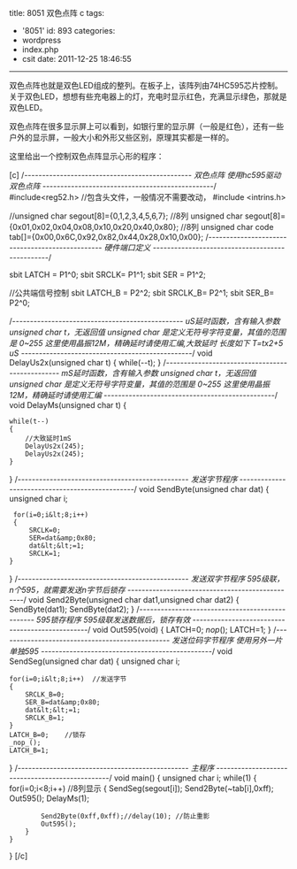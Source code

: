 title: 8051 双色点阵 c
tags:
  - '8051'
id: 893
categories:
  - wordpress
  - index.php
  - csit
date: 2011-12-25 18:46:55
---

双色点阵也就是双色LED组成的整列。在板子上，该阵列由74HC595芯片控制。关于双色LED，想想有些充电器上的灯，充电时显示红色，充满显示绿色，那就是双色LED。

双色点阵在很多显示屏上可以看到，如银行里的显示屏（一般是红色），还有一些户外的显示屏，一般大小和外形又些区别，原理其实都是一<!--more-->样的。

这里给出一个控制双色点阵显示心形的程序：

[c]
/*-----------------------------------------------
双色点阵
使用hc595驱动双色点阵
------------------------------------------------*/
#include&lt;reg52.h&gt;    //包含头文件，一般情况不需要改动，
#include &lt;intrins.h&gt;

//unsigned char  segout[8]={0,1,2,3,4,5,6,7}; //8列
unsigned char  segout[8]={0x01,0x02,0x04,0x08,0x10,0x20,0x40,0x80}; //8列
unsigned char code tab[]={0x00,0x6C,0x92,0x82,0x44,0x28,0x10,0x00};
/*------------------------------------------------
                硬件端口定义
------------------------------------------------*/

sbit LATCH = P1^0;
sbit SRCLK= P1^1;
sbit SER  = P1^2;

//公共端信号控制
sbit LATCH_B = P2^2;
sbit SRCLK_B= P2^1;
sbit SER_B= P2^0;

/*------------------------------------------------
 uS延时函数，含有输入参数 unsigned char t，无返回值
 unsigned char 是定义无符号字符变量，其值的范围是
 0~255 这里使用晶振12M，精确延时请使用汇编,大致延时
 长度如下 T=tx2+5 uS
------------------------------------------------*/
void DelayUs2x(unsigned char t)
{
    while(--t);
}
/*------------------------------------------------
 mS延时函数，含有输入参数 unsigned char t，无返回值
 unsigned char 是定义无符号字符变量，其值的范围是
 0~255 这里使用晶振12M，精确延时请使用汇编
------------------------------------------------*/
void DelayMs(unsigned char t)
{

    while(t--)
    {
        //大致延时1mS
        DelayUs2x(245);
	    DelayUs2x(245);
    }
}
/*------------------------------------------------
                发送字节程序
------------------------------------------------*/
void SendByte(unsigned char dat)
{
     unsigned char i;

     for(i=0;i&lt;8;i++)
     {
         SRCLK=0;
         SER=dat&amp;0x80;
         dat&lt;&lt;=1;
         SRCLK=1;
    }
}
/*------------------------------------------------
                发送双字节程序
     595级联，n个595，就需要发送n字节后锁存
------------------------------------------------*/
void Send2Byte(unsigned char dat1,unsigned char dat2)
{
    SendByte(dat1);
    SendByte(dat2);
}
/*------------------------------------------------
                   595锁存程序
		  595级联发送数据后，锁存有效
------------------------------------------------*/
void Out595(void)
{
    LATCH=0;
    _nop_();
    LATCH=1;
}
/*------------------------------------------------
                发送位码字节程序
               使用另外一片单独595
------------------------------------------------*/
void SendSeg(unsigned char dat)
{
    unsigned char i;

    for(i=0;i&lt;8;i++)  //发送字节
    {
        SRCLK_B=0;
        SER_B=dat&amp;0x80;
        dat&lt;&lt;=1;
        SRCLK_B=1;
    }
    LATCH_B=0;    //锁存
    _nop_();
    LATCH_B=1;
}
/*------------------------------------------------
                   主程序
------------------------------------------------*/
void main()
{
    unsigned char i;
    while(1)
    {
        for(i=0;i&lt;8;i++) //8列显示
        {
            SendSeg(segout[i]);
            Send2Byte(~tab[i],0xff);
            Out595();
            DelayMs(1);

            Send2Byte(0xff,0xff);//delay(10); //防止重影
            Out595();
        }
    }
}
[/c]